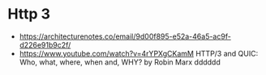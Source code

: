 # Http 3

- https://architecturenotes.co/email/9d00f895-e52a-46a5-ac9f-d226e91b9c2f/
- https://www.youtube.com/watch?v=4rYPXgCKamM  HTTP/3 and QUIC: Who, what, where, when and, WHY? by Robin Marx dddddd